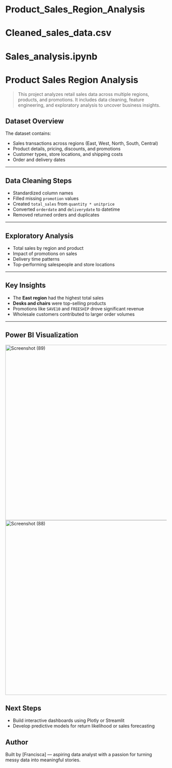# Product_Sales_Region_Analysis

# Cleaned_sales_data.csv

# Sales_analysis.ipynb

#  Product Sales Region Analysis

>This project analyzes retail sales data across multiple regions, products, and promotions. It includes data cleaning, feature engineering, and exploratory analysis to uncover business insights.
>
##  Dataset Overview

The dataset contains:
+ Sales transactions across regions (East, West, North, South, Central)
+ Product details, pricing, discounts, and promotions
+ Customer types, store locations, and shipping costs
+ Order and delivery dates
---

##  Data Cleaning Steps

- Standardized column names
- Filled missing `promotion` values
- Created `total_sales` from `quantity * unitprice`
- Converted `orderdate` and `deliverydate` to datetime
- Removed returned orders and duplicates
---

##  Exploratory Analysis

- Total sales by region and product
- Impact of promotions on sales
- Delivery time patterns
- Top-performing salespeople and store locations
---
##  Key Insights

- The **East region** had the highest total sales
- **Desks and chairs** were top-selling products
- Promotions like `SAVE10` and `FREESHIP` drove significant revenue
- Wholesale customers contributed to larger order volumes
---


## Power BI Visualization




<img width="968" height="547" alt="Screenshot (89)" src="https://github.com/user-attachments/assets/a192b010-0ad8-4e53-bcde-41a06f650a70" />




<img width="970" height="545" alt="Screenshot (88)" src="https://github.com/user-attachments/assets/cbab4c3a-fecb-4823-88b1-b42ebf21e0bd" />


## Next Steps

- Build interactive dashboards using Plotly or Streamlit
- Develop predictive models for return likelihood or sales forecasting

##  Author

Built by [Francisca] — aspiring data analyst with a passion for turning messy data into meaningful stories.



